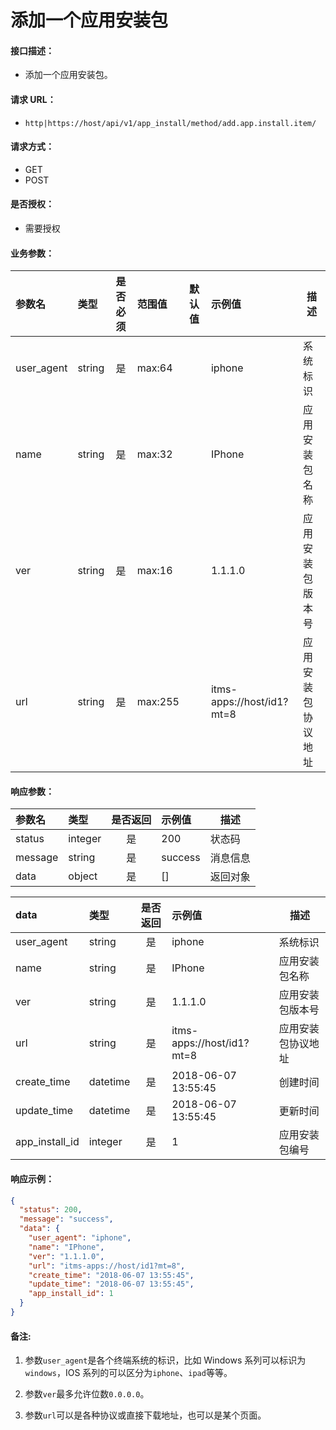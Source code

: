 # 添加一个应用安装包

#### 接口描述：
- 添加一个应用安装包。

#### 请求 URL：
- `http|https://host/api/v1/app_install/method/add.app.install.item/`

#### 请求方式：
- GET
- POST

#### 是否授权：
- 需要授权

#### 业务参数：
|参数名|类型|是否必须|范围值|默认值|示例值|描述|
|:----|:---|:---:|:-----|:-----|:-----|-----|
|user_agent |string |是 |max:64 | |iphone |系统标识 |
|name |string |是 |max:32 | |IPhone |应用安装包名称 |
|ver |string |是 |max:16 | |1.1.1.0 |应用安装包版本号 |
|url |string |是 |max:255 | |itms-apps://host/id1?mt=8 |应用安装包协议地址 |

#### 响应参数：
|参数名|类型|是否返回|示例值|描述|
|:-----|:-----|:---:|:-----|-----|
|status |integer |是 |200 |状态码 |
|message |string |是 |success |消息信息 |
|data |object |是 |[] |返回对象 |

|data|类型|是否返回|示例值|描述|
|:-----|:-----|:---:|:-----|-----|
|user_agent |string |是 |iphone |系统标识 |
|name |string |是 |IPhone |应用安装包名称 |
|ver |string |是 |1.1.1.0 |应用安装包版本号 |
|url |string |是 |itms-apps://host/id1?mt=8 |应用安装包协议地址 |
|create_time |datetime |是 |2018-06-07 13:55:45 |创建时间 |
|update_time |datetime |是 |2018-06-07 13:55:45 |更新时间 |
|app_install_id |integer |是 |1 |应用安装包编号 |

#### 响应示例：
```json
{
  "status": 200,
  "message": "success",
  "data": {
    "user_agent": "iphone",
    "name": "IPhone",
    "ver": "1.1.1.0",
    "url": "itms-apps://host/id1?mt=8",
    "create_time": "2018-06-07 13:55:45",
    "update_time": "2018-06-07 13:55:45",
    "app_install_id": 1
  }
}
```

#### 备注:
1. 参数`user_agent`是各个终端系统的标识，比如 Windows 系列可以标识为`windows`，IOS 系列的可以区分为`iphone`、`ipad`等等。

2. 参数`ver`最多允许位数`0.0.0.0`。

3. 参数`url`可以是各种协议或直接下载地址，也可以是某个页面。